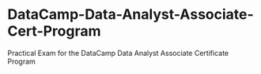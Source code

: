 # DataCamp-Data-Analyst-Associate-Cert-Program
Practical Exam for the DataCamp Data Analyst Associate Certificate Program
